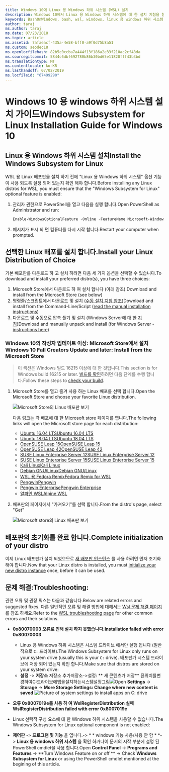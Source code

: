 ```yaml
---
title: Windows 10에 Linux 용 Windows 하위 시스템 (WSL) 설치
description: Windows 10에서 Linux 용 Windows 하위 시스템에 대 한 설치 지침을 참조 하세요.
keywords: BashOnWindows, bash, wsl, windows, linux 용 windows 하위 시스템, windowssubsystem, ubuntu, debian, suse, windows 10, 설치
author: taraj
ms.author: taraj
ms.date: 07/23/2018
ms.topic: article
ms.assetid: 7afaeacf-435a-4e58-bff0-a9f0d75b8a51
ms.custom: seodec18
ms.openlocfilehash: 82b5c0ccba7a444f13f186a2e33f210ac2cf48da
ms.sourcegitcommit: 5844c6dbf692780b86b30bd65e11820fff43b3bd
ms.translationtype: MT
ms.contentlocale: ko-KR
ms.lasthandoff: 07/02/2019
ms.locfileid: "67499290"
---
```

# <a name="windows-subsystem-for-linux-installation-guide-for-windows-10"></a><span data-ttu-id="5a203-104">Windows 10 용 windows 하위 시스템 설치 가이드</span><span class="sxs-lookup"><span data-stu-id="5a203-104">Windows Subsystem for Linux Installation Guide for Windows 10</span></span>

## <a name="install-the-windows-subsystem-for-linux"></a><span data-ttu-id="5a203-105">Linux 용 Windows 하위 시스템 설치</span><span class="sxs-lookup"><span data-stu-id="5a203-105">Install the Windows Subsystem for Linux</span></span>

<span data-ttu-id="5a203-106">WSL 용 Linux 배포판을 설치 하기 전에 "Linux 용 Windows 하위 시스템" 옵션 기능이 사용 되도록 설정 되어 있는지 확인 해야 합니다.</span><span class="sxs-lookup"><span data-stu-id="5a203-106">Before installing any Linux distros for WSL, you must ensure that the "Windows Subsystem for Linux" optional feature is enabled:</span></span>

1. <span data-ttu-id="5a203-107">관리자 권한으로 PowerShell을 열고 다음을 실행 합니다.</span><span class="sxs-lookup"><span data-stu-id="5a203-107">Open PowerShell as Administrator and run:</span></span>
    ```powershell
    Enable-WindowsOptionalFeature -Online -FeatureName Microsoft-Windows-Subsystem-Linux
    ```

2. <span data-ttu-id="5a203-108">메시지가 표시 되 면 컴퓨터를 다시 시작 합니다.</span><span class="sxs-lookup"><span data-stu-id="5a203-108">Restart your computer when prompted.</span></span>

## <a name="install-your-linux-distribution-of-choice"></a><span data-ttu-id="5a203-109">선택한 Linux 배포를 설치 합니다.</span><span class="sxs-lookup"><span data-stu-id="5a203-109">Install your Linux Distribution of Choice</span></span>
<span data-ttu-id="5a203-110">기본 배포판를 다운로드 하 고 설치 하려면 다음 세 가지 옵션을 선택할 수 있습니다.</span><span class="sxs-lookup"><span data-stu-id="5a203-110">To download and install your preferred distro(s), you have three choices:</span></span>
1. <span data-ttu-id="5a203-111">Microsoft Store에서 다운로드 하 여 설치 합니다 (아래 참조).</span><span class="sxs-lookup"><span data-stu-id="5a203-111">Download and install from the Microsoft Store (see below)</span></span>
1. <span data-ttu-id="5a203-112">명령줄/스크립트에서 다운로드 및 설치 ([수동 설치 지침 참조](install-manual.md))</span><span class="sxs-lookup"><span data-stu-id="5a203-112">Download and install from the Command-Line/Script ([read the manual installation instructions](install-manual.md))</span></span>
1. <span data-ttu-id="5a203-113">다운로드 및 수동으로 압축 풀기 및 설치 (Windows Server에 대 한 [지침](install-on-server.md))</span><span class="sxs-lookup"><span data-stu-id="5a203-113">Download and manually unpack and install (for Windows Server - [instructions here](install-on-server.md))</span></span>

### <a name="windows-10-fall-creators-update-and-later-install-from-the-microsoft-store"></a><span data-ttu-id="5a203-114">Windows 10의 작성자 업데이트 이상: Microsoft Store에서 설치</span><span class="sxs-lookup"><span data-stu-id="5a203-114">Windows 10 Fall Creators Update and later: Install from the Microsoft Store</span></span>

> <span data-ttu-id="5a203-115">이 섹션은 Windows 빌드 16215 이상에 대 한 것입니다.</span><span class="sxs-lookup"><span data-stu-id="5a203-115">This section is for Windows build 16215 or later.</span></span>  <span data-ttu-id="5a203-116">[빌드를 확인](troubleshooting.md#check-your-build-number)하려면 다음 단계를 수행 합니다.</span><span class="sxs-lookup"><span data-stu-id="5a203-116">Follow these steps to [check your build](troubleshooting.md#check-your-build-number).</span></span> 

1. <span data-ttu-id="5a203-117">Microsoft Store를 열고 즐겨 사용 하는 Linux 배포를 선택 합니다.</span><span class="sxs-lookup"><span data-stu-id="5a203-117">Open the Microsoft Store and choose your favorite Linux distribution.</span></span>

    ![Microsoft Store의 Linux 배포판 보기](media/store.png)

    <span data-ttu-id="5a203-119">다음 링크는 각 배포에 대 한 Microsoft store 페이지를 엽니다.</span><span class="sxs-lookup"><span data-stu-id="5a203-119">The following links will open the Microsoft store page for each distribution:</span></span>

    * [<span data-ttu-id="5a203-120">Ubuntu 16.04 LTS</span><span class="sxs-lookup"><span data-stu-id="5a203-120">Ubuntu 16.04 LTS</span></span>](https://www.microsoft.com/store/apps/9pjn388hp8c9)
    * [<span data-ttu-id="5a203-121">Ubuntu 18.04 LTS</span><span class="sxs-lookup"><span data-stu-id="5a203-121">Ubuntu 18.04 LTS</span></span>](https://www.microsoft.com/store/apps/9N9TNGVNDL3Q)
    * [<span data-ttu-id="5a203-122">OpenSUSE Leap 15</span><span class="sxs-lookup"><span data-stu-id="5a203-122">OpenSUSE Leap 15</span></span>](https://www.microsoft.com/store/apps/9n1tb6fpvj8c)
    * [<span data-ttu-id="5a203-123">OpenSUSE Leap 42</span><span class="sxs-lookup"><span data-stu-id="5a203-123">OpenSUSE Leap 42</span></span>](https://www.microsoft.com/store/apps/9njvjts82tjx)
    * [<span data-ttu-id="5a203-124">SUSE Linux Enterprise Server 12</span><span class="sxs-lookup"><span data-stu-id="5a203-124">SUSE Linux Enterprise Server 12</span></span>](https://www.microsoft.com/store/apps/9p32mwbh6cns)
    * [<span data-ttu-id="5a203-125">SUSE Linux Enterprise Server 15</span><span class="sxs-lookup"><span data-stu-id="5a203-125">SUSE Linux Enterprise Server 15</span></span>](https://www.microsoft.com/store/apps/9pmw35d7fnlx)
    * [<span data-ttu-id="5a203-126">Kali Linux</span><span class="sxs-lookup"><span data-stu-id="5a203-126">Kali Linux</span></span>](https://www.microsoft.com/store/apps/9PKR34TNCV07)
    * [<span data-ttu-id="5a203-127">Debian GNU/Linux</span><span class="sxs-lookup"><span data-stu-id="5a203-127">Debian GNU/Linux</span></span>](https://www.microsoft.com/store/apps/9MSVKQC78PK6)
    * [<span data-ttu-id="5a203-128">WSL 용 Fedora Remix</span><span class="sxs-lookup"><span data-stu-id="5a203-128">Fedora Remix for WSL</span></span>](https://www.microsoft.com/store/apps/9n6gdm4k2hnc)
    * [<span data-ttu-id="5a203-129">Pengwin</span><span class="sxs-lookup"><span data-stu-id="5a203-129">Pengwin</span></span>](https://www.microsoft.com/store/apps/9NV1GV1PXZ6P)
    * [<span data-ttu-id="5a203-130">Pengwin Enterprise</span><span class="sxs-lookup"><span data-stu-id="5a203-130">Pengwin Enterprise</span></span>](https://www.microsoft.com/store/apps/9N8LP0X93VCP)
    * [<span data-ttu-id="5a203-131">알파인 WSL</span><span class="sxs-lookup"><span data-stu-id="5a203-131">Alpine WSL</span></span>](https://www.microsoft.com/store/apps/9p804crf0395)

1. <span data-ttu-id="5a203-132">배포판의 페이지에서 "가져오기"를 선택 합니다.</span><span class="sxs-lookup"><span data-stu-id="5a203-132">From the distro's page, select "Get"</span></span>

    ![Microsoft store의 Linux 배포판 보기](media/UbuntuStore.png)

## <a name="complete-initialization-of-your-distro"></a><span data-ttu-id="5a203-134">배포판의 초기화를 완료 합니다.</span><span class="sxs-lookup"><span data-stu-id="5a203-134">Complete initialization of your distro</span></span>
<span data-ttu-id="5a203-135">이제 Linux 배포판가 설치 되었으므로 [새 배포판 인스턴스](initialize-distro.md) 를 사용 하려면 먼저 초기화 해야 합니다.</span><span class="sxs-lookup"><span data-stu-id="5a203-135">Now that your Linux distro is installed, you must [initialize your new distro instance](initialize-distro.md) once, before it can be used.</span></span>

## <a name="troubleshooting"></a><span data-ttu-id="5a203-136">문제 해결:</span><span class="sxs-lookup"><span data-stu-id="5a203-136">Troubleshooting:</span></span> 

<span data-ttu-id="5a203-137">관련 오류 및 권장 픽스는 다음과 같습니다.</span><span class="sxs-lookup"><span data-stu-id="5a203-137">Below are related errors and suggested fixes.</span></span> <span data-ttu-id="5a203-138">다른 일반적인 오류 및 해결 방법에 대해서는 [Wsl 문제 해결 페이지](troubleshooting.md) 를 참조 하세요.</span><span class="sxs-lookup"><span data-stu-id="5a203-138">Refer to the [WSL troubleshooting page](troubleshooting.md) for other common errors and their solutions.</span></span>

* <span data-ttu-id="5a203-139">**0x80070003 오류로 인해 설치 하지 못했습니다.**</span><span class="sxs-lookup"><span data-stu-id="5a203-139">**Installation failed with error 0x80070003**</span></span>
    * <span data-ttu-id="5a203-140">Linux 용 Windows 하위 시스템은 시스템 드라이브 에서만 실행 됩니다 (일반적으로 `C:` 드라이브).</span><span class="sxs-lookup"><span data-stu-id="5a203-140">The Windows Subsystem for Linux only runs on your system drive (usually this is your `C:` drive).</span></span> <span data-ttu-id="5a203-141">배포판가 시스템 드라이브에 저장 되어 있는지 확인 합니다.</span><span class="sxs-lookup"><span data-stu-id="5a203-141">Make sure that distros are stored on your system drive:</span></span>  
    * <span data-ttu-id="5a203-142">**설정** -> **저장소** 저장소 추가저장소->설정: \*\* 새 콘텐츠가 저장\*\*
    된위치를변경하여C:드라이브에앱을설치하는시스템설정그림![](media/AppStorage.png)</span><span class="sxs-lookup"><span data-stu-id="5a203-142">Open **Settings** -> **Storage** -> **More Storage Settings: Change where new content is saved**
![Picture of system settings to install apps on C: drive](media/AppStorage.png)</span></span>
    
    
 * <span data-ttu-id="5a203-143">**오류 0x8007019e를 사용 하 여 WslRegisterDistribution 실패**</span><span class="sxs-lookup"><span data-stu-id="5a203-143">**WslRegisterDistribution failed with error 0x8007019e**</span></span>   
  * <span data-ttu-id="5a203-144">Linux 선택적 구성 요소에 대 한 Windows 하위 시스템을 사용할 수 없습니다.</span><span class="sxs-lookup"><span data-stu-id="5a203-144">The Windows Subsystem for Linux optional component is not enabled:</span></span> 
   * <span data-ttu-id="5a203-145">**제어판** -> **프로그램 및 기능** 을 엽니다.-> \* \* windows 기능 사용/사용 안 함 \* \*-> **Linux 용 windows 하위 시스템** 을 확인 하거나이 문서의 시작 부분에 설명 된 PowerShell cmdlet을 사용 합니다.</span><span class="sxs-lookup"><span data-stu-id="5a203-145">Open **Control Panel** -> **Programs and Features** -> \*\*Turn Windows Feature on or off \*\* -> Check **Windows Subsystem for Linux** or using the PowerShell cmdlet mentioned at the begining of this article.</span></span>
